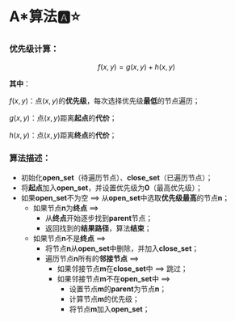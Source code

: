 # A*算法:a::star:

### 优先级计算：

$$f(x, y)=g(x, y)+h(x, y)$$

**其中**：

$f(x, y)$：点$(x, y)$的**优先级**，每次选择优先级**最低**的节点遍历；

$g(x,y)$：点$(x,y)$距离**起点**的**代价**；

$h(x, y)$：点$(x,y)$距离**终点**的**代价**；



### 算法描述：

* 初始化**open_set**（待遍历节点）、**close_set**（已遍历节点）；
* 将**起点**加入**open_set**，并设置优先级为**0**（最高优先级）；
* 如果**open_set**不为空 ==> 从**open_set**中选取**优先级最高**的节点**n**；
    * 如果节点**n**为**终点** ==>
        * 从**终点**开始逐步找到**parent**节点；
        * 返回找到的**结果路径**，算法**结束**；
    * 如果节点**n**不是**终点** ==>
        * 将节点**n**从**open_set**中删除，并加入**close_set**；
        * 遍历节点**n**所有的**邻接节点** ==>
            * 如果邻接节点**m**在**close_set**中 ==> 跳过；
            * 如果邻接节点**m**不在**open_set**中  ==>
                * 设置节点**m**的**parent**为节点**n**；
                * 计算节点**m**的优先级；
                * 将节点**m**加入**open_set**；



